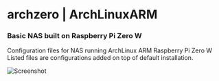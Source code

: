 # archzero | ArchLinuxARM
### Basic NAS built on Raspberry Pi Zero W
Configuration files for NAS running ArchLinux ARM Raspberry Pi Zero W  
Listed files are configurations added on top of default installation.

![Screenshot](https://github.com/alexandrebobkov/archzero/blob/master/img/Capture.jpg)
